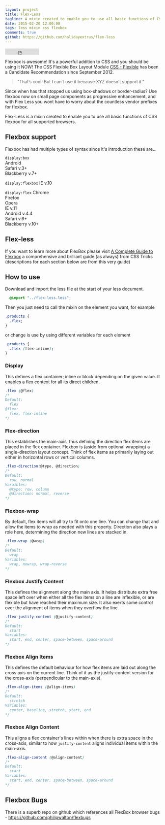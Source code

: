 ```yaml
---
layout: project
title: Flex-Less
tagline: A mixin created to enable you to use all basic functions of CSS flexbox for all supported browsers.
date: 2015-02-20 12:00:00
tags: less mixin css flexbox
comments: true
github: https://github.com/holidayextras/flex-less
---
```


<iframe src="http://ghbtns.com/github-btn.html?user=holidayextras&repo=flex-less&type=watch&count=true"
  allowtransparency="true" frameborder="0" scrolling="0" width="110" height="20" align="center"></iframe>


Flexbox is awesome! It's a powerful addition to CSS and you should be using it NOW!
The CSS Flexible Box Layout Module [CSS - Flexible](http://www.w3.org/TR/css3-flexbox/) has been a Candidate Recommendation since September 2012.

> "That’s cool! But I can’t use it because XYZ doesn’t support it."

Since when has that stopped us using box-shadows or border-radius?
Use flexbox now on small page components as progressive enhancement, and with Flex Less you wont have to worry about the countless vendor prefixes for flexbox.

Flex-Less is a mixin created to enable you to use all basic functions of CSS flexbox for all supported browsers.


## Flexbox support
Flexbox has had multiple types of syntax since it's introduction these are...

`display:box`   
Android  
Safari v.3+  
Blackberry v.7+  

`display:flexbox` 
IE v.10  

`display:flex`
Chrome  
Firefox  
Opera  
IE v.11  
Android v.4.4  
Safari v.6+  
Blackberry v.10+  

## Flex-less
If you want to learn more about FlexBox please visit [A Complete Guide to Flexbox](http://css-tricks.com/snippets/css/a-guide-to-flexbox/) a comprehensive and brilliant guide (as always) from CSS Tricks
(descriptions for each section below are from this very guide)

## How to use
Download and import the less file at the start of your less document.

```css
  @import "../flex-less.less";
```

Then you just need to call the mixin on the element you want, for example

```css
.products {
  .flex;
}
```
or change is use by using different variables for each element

```css
.products {
  .flex (flex-inline);
}
```

### Display
This defines a flex container; inline or block depending on the given value. It enables a flex context for all its direct children.

```css
.flex (@flex)
/*
Default:
  flex
@flex:
  flex, flex-inline
*/
```
  
### Flex-direction
This establishes the main-axis, thus defining the direction flex items are placed in the flex container. Flexbox is (aside from optional wrapping) a single-direction layout concept. Think of flex items as primarily laying out either in horizontal rows or vertical columns.

```css
.flex-direction(@type, @direction)
/*
Default:
  row, normal
Varaibles:
  @type: row, column
  @direction: normal, reverse
*/
```

### Flexbox-wrap
By default, flex items will all try to fit onto one line. You can change that and allow the items to wrap as needed with this property. Direction also plays a role here, determining the direction new lines are stacked in.

```css
.flex-wrap (@wrap)
/*
Default:
  wrap
Variables:
  wrap, nowrap, wrap-reverse
*/
```

### Flexbox Justify Content
This defines the alignment along the main axis. It helps distribute extra free space left over when either all the flex items on a line are inflexible, or are flexible but have reached their maximum size. It also exerts some control over the alignment of items when they overflow the line.

```css
.flex-justify-content (@justify-content)
/*
Default:
  start
Variables:
  start, end, center, space-between, space-around
*/
```
  
### Flexbox Align Items
This defines the default behaviour for how flex items are laid out along the cross axis on the current line. Think of it as the justify-content version for the cross-axis (perpendicular to the main-axis).

```css
.flex-align-items (@align-items)
/*
Default:
  stretch
Variables:
  center, baseline, stretch, start, end
*/
```
  
### Flexbox Align Content
This aligns a flex container's lines within when there is extra space in the cross-axis, similar to how ```justify-content``` aligns individual items within the main-axis.

```css
.flex-align-content (@align-content)
/*
Default:
  start
Variables:
  start, end, center, space-between, space-around
*/
```

## Flexbox Bugs
There is a superb repo on github which references all FlexBox browser bugs - 
https://github.com/philipwalton/flexbugs
